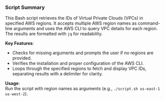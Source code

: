 ### Script Summary

This Bash script retrieves the IDs of Virtual Private Clouds (VPCs) in specified AWS regions. It accepts multiple AWS region names as command-line arguments and uses the AWS CLI to query VPC details for each region. The results are formatted with `jq` for readability.

**Key Features**:
- Checks for missing arguments and prompts the user if no regions are provided.
- Verifies the installation and proper configuration of the AWS CLI.
- Loops through the specified regions to fetch and display VPC IDs, separating results with a delimiter for clarity.

**Usage**:  
Run the script with region names as arguments (e.g., `./script.sh us-east-1 us-west-2`).

